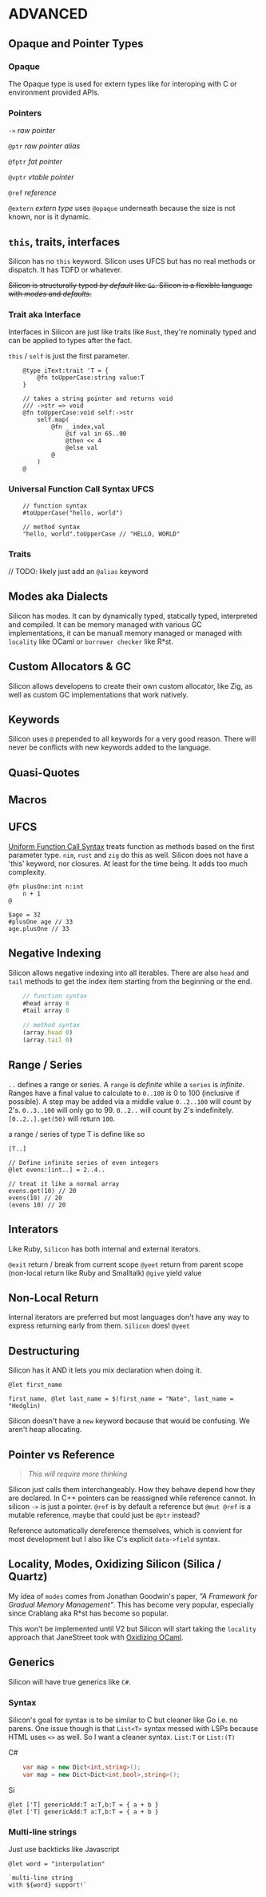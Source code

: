 # ADVANCED

## Opaque and Pointer Types

### Opaque

The Opaque type is used for extern types like for interoping with C or environment provided APIs.

### Pointers

`->` _raw pointer_

`@ptr` _raw pointer alias_

`@fptr` _fat pointer_

`@vptr` _vtable pointer_

`@ref` _reference_

`@extern` _extern type_ uses `@opaque` underneath because the size is not known, nor is it dynamic.

## `this`, traits, interfaces

Silicon has no `this` keyword. Silicon uses UFCS but has no real methods or dispatch. It has TDFD or whatever.

~~Silicon is structurally typed _by default_ like `Go`. Silicon is a flexible language with _modes_ and _defaults_.~~

### Trait aka Interface

Interfaces in Silicon are just like traits like `Rust`, they're nominally typed and can be applied to types after the fact.

`this` / `self` is just the first parameter.

```silicon
    @type iText:trait 'T = {
        @fn toUpperCase:string value:T
    }

    // takes a string pointer and returns void
    /// ->str => void
    @fn toUpperCase:void self:->str
        self.map(
            @fn _ index,val
                @if val in 65..90
                @then << 4
                @else val
            @
        )
    @
```

### Universal Function Call Syntax UFCS

```silicon
    // function syntax
    #toUpperCase("hello, world")

    // method syntax
    "hello, world".toUpperCase // "HELLO, WORLD"
```

### Traits

// TODO: likely just add an `@alias` keyword

## Modes aka Dialects

Silicon has modes. It can by dynamically typed, statically typed, interpreted and compiled. It can be memory managed with various GC implementations, it can be manuall memory managed or managed with `locality` like OCaml or `borrower checker` like R\*st.

## Custom Allocators & GC

Silicon allows developens to create their own custom allocator, like Zig, as well as custom GC implementations that work natively.

## Keywords

Silicon uses `@` prepended to all keywords for a very good reason. There will never be conflicts with new keywords added to the language.

## Quasi-Quotes

## Macros

## UFCS

[Uniform Function Call Syntax](https://en.wikipedia.org/wiki/Uniform_Function_Call_Syntax) treats function as methods based on the first parameter type. `nim`, `rust` and `zig` do this as well. Silicon does not have a 'this' keyword, nor closures. At least for the time being. It adds too much complexity.

    @fn plusOne:int n:int
        n + 1
    @

    $age = 32
    #plusOne age // 33
    age.plusOne // 33

## Negative Indexing

Silicon allows negative indexing into all iterables. There are also `head` and `tail` methods to get the index item starting from the beginning or the end.

```typescript
    // function syntax
    #head array 0
    #tail array 0

    // method syntax
    (array.head 0)
    (array.tail 0)
```

## Range / Series

`..` defines a range or series. A `range` is _definite_ while a `series` is _infinite_. Ranges have a final value to calculate to `0..100` is 0 to 100 (inclusive if possible). A step may be added via a middle value `0..2..100` will count by 2's. `0..3..100` will only go to 99. `0..2..` will count by 2's indefinitely. `[0..2..].get(50)` will return `100`.

a range / series of type T is define like so

    [T..]

    // Define infinite series of even integers
    @let evens:[int..] = 2..4..

    // treat it like a normal array
    evens.get(10) // 20
    evens(10) // 20
    (evens 10) // 20

## Interators

Like Ruby, `Silicon` has both internal and external iterators.

`@exit` return / break from current scope
`@yeet` return from parent scope (non-local return like Ruby and Smalltalk)
`@give` yield value

## Non-Local Return

Internal iterators are preferred but most languages don't have any way to express returning early from them. `Silicon` does! `@yeet`

## Destructuring

Silicon has it AND it lets you mix declaration when doing it.

    @let first_name

    first_name, @let last_name = $(first_name = "Nate", last_name = "Hedglin)


Silicon doesn't have a `new` keyword because that would be confusing. We aren't heap allocating.

## Pointer vs Reference

> _*This will require more thinking*_

Silicon just calls them interchangeably. How they behave depend how they are declared. In C++ pointers can be reassigned while reference cannot. In silicon `->` is just a pointer. `@ref` is by default a reference but `@mut @ref` is a mutable reference, maybe that could just be `@ptr` instead?

Reference automatically dereference themselves, which is convient for most development but I also like C's explicit `data->field` syntax.

## Locality, Modes, Oxidizing Silicon (Silica / Quartz)

My idea of `modes` comes from Jonathan Goodwin's paper, _"A Framework for Gradual Memory Management"_. This has become very popular, especially since Crablang aka R\*st has become so popular.

This won't be implemented until V2 but Silicon will start taking the `locality` approach that JaneStreet took with [Oxidizing OCaml](https://blog.janestreet.com/oxidizing-ocaml-locality/).

## Generics

Silicon will have true generics like `C#`.

### Syntax

Silicon's goal for syntax is to be similar to C but cleaner like Go i.e. no parens. One issue though is that `List<T>` syntax messed with LSPs because HTML uses `<>` as well. So I want a cleaner syntax. `List:T` or `List:(T)`

C#

```c#
    var map = new Dict<int,string>();
    var map = new Dict<Dict<int,bool>,string>();
```

Si

    @let ['T] genericAdd:T a:T,b:T = { a + b }
    @let ['T] genericAdd:T a:T,b:T = { a + b }


### Multi-line strings

Just use backticks like Javascript

    @let word = "interpolation"

    `multi-line string
    with ${word} support!`
